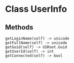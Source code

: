# Class UserInfo

## Methods

```
getLoginName(self) -> unicode
getFullName(self) -> unicode
getGuid(self) -> GSRoot.Guid
getUserId(self) -> int
getConnected(self) -> bool
```
